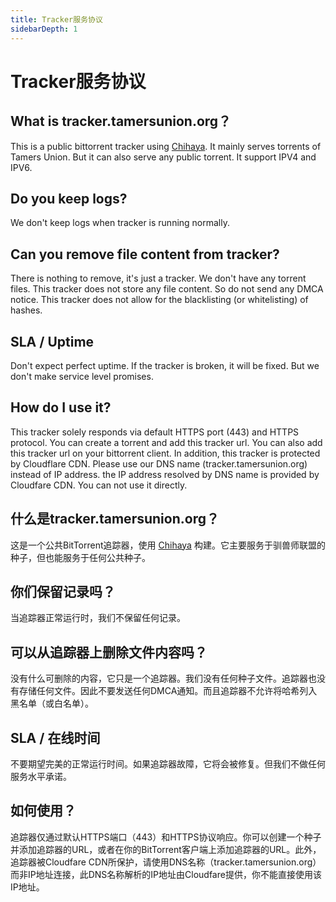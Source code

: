 ```yaml
---
title: Tracker服务协议
sidebarDepth: 1
---
```


# Tracker服务协议

## What is tracker.tamersunion.org？
This is a public bittorrent tracker using [Chihaya](https://github.com/chihaya/chihaya). It mainly serves torrents of Tamers Union. But it can also serve any public torrent. It support IPV4 and IPV6.

## Do you keep logs?
We don't keep logs when tracker is running normally.

## Can you remove file content from tracker?
There is nothing to remove, it's just a tracker. We don't have any torrent files. This tracker does not store any file content. So do not send any DMCA notice. This tracker does not allow for the blacklisting (or whitelisting) of hashes.

## SLA / Uptime
Don't expect perfect uptime. If the tracker is broken, it will be fixed. But we don't make service level promises.

## How do I use it?
This tracker solely responds via default HTTPS port (443) and HTTPS protocol. You can create a torrent and add this tracker url. You can also add this tracker url on your bittorrent client. In addition, this tracker is protected by Cloudflare CDN. Please use our DNS name (tracker.tamersunion.org) instead of IP address. the IP address resolved by DNS name is provided by Cloudfare CDN. You can not use it directly.

## 什么是tracker.tamersunion.org？
这是一个公共BitTorrent追踪器，使用 [Chihaya](https://github.com/chihaya/chihaya) 构建。它主要服务于驯兽师联盟的种子，但也能服务于任何公共种子。

## 你们保留记录吗？
当追踪器正常运行时，我们不保留任何记录。

## 可以从追踪器上删除文件内容吗？
没有什么可删除的内容，它只是一个追踪器。我们没有任何种子文件。追踪器也没有存储任何文件。因此不要发送任何DMCA通知。而且追踪器不允许将哈希列入黑名单（或白名单）。

## SLA / 在线时间
不要期望完美的正常运行时间。如果追踪器故障，它将会被修复。但我们不做任何服务水平承诺。

## 如何使用？
追踪器仅通过默认HTTPS端口（443）和HTTPS协议响应。你可以创建一个种子并添加追踪器的URL，或者在你的BitTorrent客户端上添加追踪器的URL。此外，追踪器被Cloudfare CDN所保护，请使用DNS名称（tracker.tamersunion.org）而非IP地址连接，此DNS名称解析的IP地址由Cloudfare提供，你不能直接使用该IP地址。
